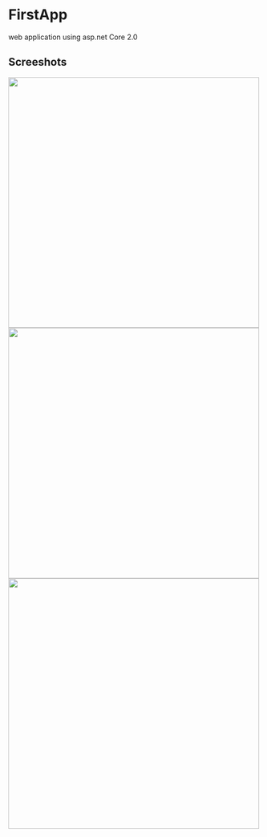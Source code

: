 # FirstApp
web application using asp.net Core 2.0


Screeshots
------------

<div>
<img width="500" src="https://user-images.githubusercontent.com/52094672/68346837-29e94e80-00c3-11ea-9249-c3a72ee6d49c.JPG"><br/>
<img width="500" src="https://user-images.githubusercontent.com/52094672/68346886-4dac9480-00c3-11ea-9d22-b8e055d49f9d.JPG"><br/>
<img width="500" src="https://user-images.githubusercontent.com/52094672/68346903-5a30ed00-00c3-11ea-9dad-7352751cbd0d.JPG">
</div>
